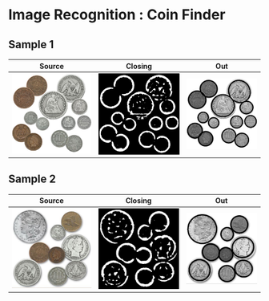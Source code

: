 # Image Recognition : Coin Finder

## Sample 1

| Source                          | Closing                               | Out                           |
| ------------------------------- | ------------------------------------- | ----------------------------- |
| ![src.png](./images/coins1.jpg) | ![closing.png](./images/closing1.jpg) | ![out.png](./images/out1.jpg) |

## Sample 2

| Source                          | Closing                               | Out                           |
| ------------------------------- | ------------------------------------- | ----------------------------- |
| ![src.png](./images/coins2.jpg) | ![closing.png](./images/closing2.jpg) | ![out.png](./images/out2.jpg) |

